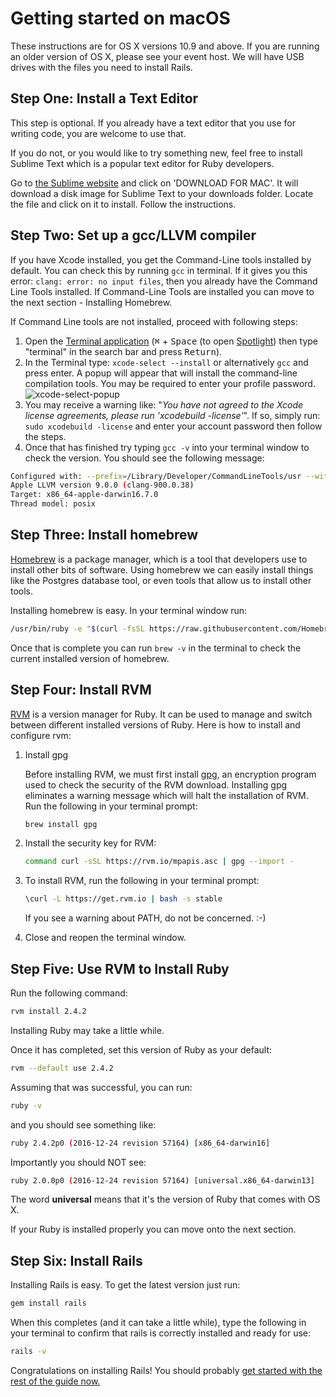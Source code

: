 # Getting started on macOS

These instructions are for OS X versions 10.9 and above. If you are running an older version of OS X, please see your event host. We will have USB drives with the files you need to install Rails.

## Step One: Install a Text Editor

This step is optional. If you already have a text editor that you use for writing code, you are welcome to use that.

If you do not, or you would like to try something new, feel free to install Sublime Text which is a popular text editor for Ruby developers.

Go to [the Sublime website](https://www.sublimetext.com/) and click on 'DOWNLOAD FOR MAC'.
It will download a disk image for Sublime Text to your downloads folder.
Locate the file and click on it to install. Follow the instructions.

## Step Two: Set up a gcc/LLVM compiler

If you have Xcode installed, you get the Command-Line tools installed by default. You can check this by running `gcc` in terminal. If it gives you this error: `clang: error: no input files`, then you already have the Command Line Tools installed. If Command-Line Tools are installed you can move to the next section - Installing Homebrew.

If Command Line tools are not installed, proceed with following steps:

1. Open the [Terminal application](https://en.wikipedia.org/wiki/Terminal_(macOS)) (<kbd>⌘</kbd> + <kbd>Space</kbd> (to open [Spotlight](https://support.apple.com/en-au/HT204014)) then type "terminal" in the search bar and press <kbd>Return</kbd>).
2. In the Terminal type: `xcode-select --install` or alternatively `gcc` and press enter. A popup will appear that will install the command-line compilation tools. You may be required to enter your profile password.
![xcode-select-popup](/images/guides/xcode-select-popup.png)
3. You may receive a warning like: "_You have not agreed to the Xcode license agreements, please run 'xcodebuild -license'_". If so, simply run: `sudo xcodebuild -license` and enter your account password then follow the steps.
4. Once that has finished try typing `gcc -v` into your terminal window to check the version. You should see the following message:

```sh
Configured with: --prefix=/Library/Developer/CommandLineTools/usr --with-gxx-include-dir=/usr/include/c++/4.2.1
Apple LLVM version 9.0.0 (clang-900.0.38)
Target: x86_64-apple-darwin16.7.0
Thread model: posix
```

## Step Three: Install homebrew

[Homebrew](http://brew.sh) is a package manager, which is a tool that developers use to install other bits of software. Using homebrew we can easily install things like the Postgres database tool, or even tools that allow us to install other tools.

Installing homebrew is easy. In your terminal window run:

```sh
/usr/bin/ruby -e "$(curl -fsSL https://raw.githubusercontent.com/Homebrew/install/master/install)"
```

Once that is complete you can run `brew -v` in the terminal to check the current installed version of homebrew.

## Step Four: Install RVM

[RVM](https://rvm.io/) is a version manager for Ruby. It can be used to manage and switch between different installed versions of Ruby. Here is how to install and configure rvm:

1. Install gpg

	Before installing RVM, we must first install [gpg](https://en.wikipedia.org/wiki/GNU_Privacy_Guard), an encryption program used to check the security of the RVM download. Installing gpg eliminates a warning message which will halt the installation of RVM. Run the following in your terminal prompt:

    ````sh
    brew install gpg
    ````

2. Install the security key for RVM:

    ````sh
    command curl -sSL https://rvm.io/mpapis.asc | gpg --import -
    ````

3. To install RVM, run the following in your terminal prompt:

    ````sh
    \curl -L https://get.rvm.io | bash -s stable
    ````

	If you see a warning about PATH, do not be concerned. :-)

4. Close and reopen the terminal window.

## Step Five: Use RVM to Install Ruby

Run the following command:

````sh
rvm install 2.4.2
````

Installing Ruby may take a little while.

Once it has completed, set this version of Ruby as your default:

```sh
rvm --default use 2.4.2
```

Assuming that was successful, you can run:

````sh
ruby -v
````

and you should see something like:

````sh
ruby 2.4.2p0 (2016-12-24 revision 57164) [x86_64-darwin16]
````

Importantly you should NOT see:

````sh
ruby 2.0.0p0 (2016-12-24 revision 57164) [universal.x86_64-darwin13]
````

The word __universal__ means that it's the version of Ruby that comes with OS X.

If your Ruby is installed properly you can move onto the next section.

## Step Six: Install Rails

Installing Rails is easy. To get the latest version just run:

```sh
gem install rails
```

When this completes (and it can take a little while), type the following in your terminal to confirm that rails is correctly installed and ready for use:

```sh
rails -v
```

Congratulations on installing Rails! You should probably [get started with the rest of the guide now.](/guides/installfest/getting_started)

